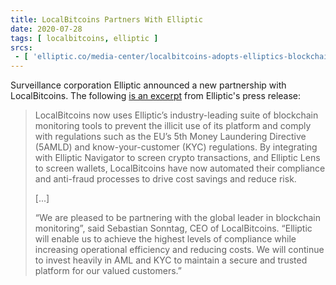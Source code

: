 ```yaml
---
title: LocalBitcoins Partners With Elliptic
date: 2020-07-28
tags: [ localbitcoins, elliptic ]
srcs:
 - [ 'elliptic.co/media-center/localbitcoins-adopts-elliptics-blockchain-monitoring-solutions', 'archive.ph/GwiZP' ]
---
```


Surveillance corporation Elliptic announced a new partnership with
LocalBitcoins. The following [is an
excerpt](https://archive.ph/GwiZP#selection-823.0-843.376) from Elliptic's
press release:

> LocalBitcoins now uses Elliptic’s industry-leading suite of blockchain
> monitoring tools to prevent the illicit use of its platform and comply with
> regulations such as the EU’s 5th Money Laundering Directive (5AMLD) and
> know-your-customer (KYC) regulations. By integrating with Elliptic Navigator
> to screen crypto transactions, and Elliptic Lens to screen wallets,
> LocalBitcoins have now automated their compliance and anti-fraud processes to
> drive cost savings and reduce risk.
>
> [...]
>
> “We are pleased to be partnering with the global leader in blockchain
> monitoring”, said Sebastian Sonntag, CEO of LocalBitcoins. “Elliptic will
> enable us to achieve the highest levels of compliance while increasing
> operational efficiency and reducing costs. We will continue to invest heavily
> in AML and KYC to maintain a secure and trusted platform for our valued
> customers.”
